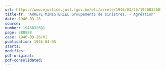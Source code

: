 ```yaml
---
url: https://www.ejustice.just.fgov.be/eli/arrete/1946/03/26/1946032601/justel
title-fr: "ARRETE MINISTERIEL Groupements de sinistres. - Agréation"
date: 1946-03-26
source:
number: 1946032601
page: 888888
case: 1946-03-26/01
publication: 1946-04-05
starts:
modifies:
pdf-original:
pdf-consolidated:
---
```


